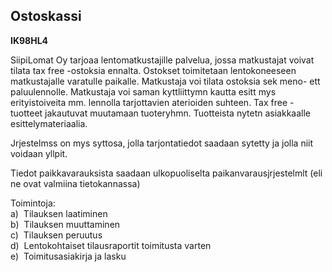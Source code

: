 Ostoskassi
----------

**IK98HL4**

SiipiLomat Oy tarjoaa lentomatkustajille palvelua, jossa matkustajat
voivat tilata tax free -ostoksia ennalta. Ostokset toimitetaan
lentokoneeseen matkustajalle varatulle paikalle. Matkustaja voi tilata
ostoksia sek meno- ett paluulennolle. Matkustaja voi saman kyttliittymn
kautta esitt mys erityistoiveita mm. lennolla tarjottavien aterioiden
suhteen. Tax free -tuotteet jakautuvat muutamaan tuoteryhmn. Tuotteista
nytetn asiakkaalle esittelymateriaalia.

Jrjestelmss on mys syttosa, jolla tarjontatiedot saadaan sytetty ja
jolla niit voidaan yllpit.

Tiedot paikkavarauksista saadaan ulkopuoliselta paikanvarausjrjestelmlt
(eli ne ovat valmiina tietokannassa)

Toimintoja: \
a)  Tilauksen laatiminen \
b)  Tilauksen muuttaminen \
c)  Tilauksen peruutus \
d)  Lentokohtaiset tilausraportit toimitusta varten \
e)  Toimitusasiakirja ja lasku \
 

